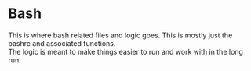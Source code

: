 # Bash

This is where bash related files and logic goes. This is mostly just the bashrc and associated functions.  
The logic is meant to make things easier to run and work with in the long run.
